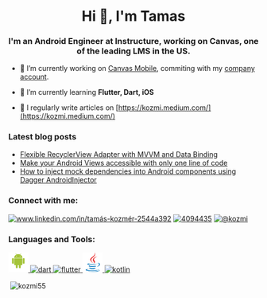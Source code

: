 <h1 align="center">Hi 👋, I'm Tamas</h1>
<h3 align="center">I'm an Android Engineer at Instructure, working on Canvas, one of the leading LMS in the US.</h3>

- 🔭 I’m currently working on [Canvas Mobile](https://github.com/instructure/canvas-android), commiting with my [company account](https://github.com/tamaskozmer).

- 🌱 I’m currently learning **Flutter, Dart, iOS**

- 📝 I regularly write articles on [https://kozmi.medium.com/](https://kozmi.medium.com/)

### Latest blog posts

- [Flexible RecyclerView Adapter with MVVM and Data Binding](https://proandroiddev.com/flexible-recyclerview-adapter-with-mvvm-and-data-binding-74f75caef66a?source=your_stories_page-------------------------------------)
- [Make your Android Views accessible with only one line of code](https://proandroiddev.com/make-your-android-views-accessible-with-only-one-line-of-code-79714ab6ca7f?source=your_stories_page-------------------------------------)
- [How to inject mock dependencies into Android components using Dagger AndroidInjector](https://medium.com/android-news/how-to-inject-mock-dependencies-into-android-components-using-dagger-androidinjector-e274c8f6a9a6?source=your_stories_page-------------------------------------)

<h3 align="left">Connect with me:</h3>
<p align="left">
<a href="https://linkedin.com/in/www.linkedin.com/in/tamás-kozmér-2544a392" target="blank"><img align="center" src="https://raw.githubusercontent.com/rahuldkjain/github-profile-readme-generator/master/src/images/icons/Social/linked-in-alt.svg" alt="www.linkedin.com/in/tamás-kozmér-2544a392" height="30" width="40" /></a>
<a href="https://stackoverflow.com/users/4094435" target="blank"><img align="center" src="https://raw.githubusercontent.com/rahuldkjain/github-profile-readme-generator/master/src/images/icons/Social/stack-overflow.svg" alt="4094435" height="30" width="40" /></a>
<a href="https://medium.com/@kozmi" target="blank"><img align="center" src="https://raw.githubusercontent.com/rahuldkjain/github-profile-readme-generator/master/src/images/icons/Social/medium.svg" alt="@kozmi" height="30" width="40" /></a>
</p>

<h3 align="left">Languages and Tools:</h3>
<p align="left"> <a href="https://developer.android.com" target="_blank"> <img src="https://raw.githubusercontent.com/devicons/devicon/master/icons/android/android-original-wordmark.svg" alt="android" width="40" height="40"/> </a> <a href="https://dart.dev" target="_blank"> <img src="https://www.vectorlogo.zone/logos/dartlang/dartlang-icon.svg" alt="dart" width="40" height="40"/> </a> <a href="https://flutter.dev" target="_blank"> <img src="https://www.vectorlogo.zone/logos/flutterio/flutterio-icon.svg" alt="flutter" width="40" height="40"/> </a> <a href="https://www.java.com" target="_blank"> <img src="https://raw.githubusercontent.com/devicons/devicon/master/icons/java/java-original.svg" alt="java" width="40" height="40"/> </a> <a href="https://kotlinlang.org" target="_blank"> <img src="https://www.vectorlogo.zone/logos/kotlinlang/kotlinlang-icon.svg" alt="kotlin" width="40" height="40"/> </a> </p>

<p>&nbsp;<img align="center" src="https://github-readme-stats.vercel.app/api?username=kozmi55&show_icons=true&locale=en" alt="kozmi55" /></p>

